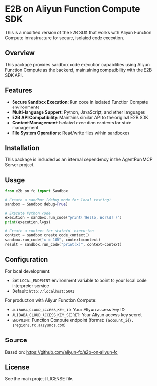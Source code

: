 # E2B on Aliyun Function Compute SDK

This is a modified version of the E2B SDK that works with Aliyun Function Compute infrastructure for secure, isolated code execution.

## Overview

This package provides sandbox code execution capabilities using Aliyun Function Compute as the backend, maintaining compatibility with the E2B SDK API.

## Features

- **Secure Sandbox Execution**: Run code in isolated Function Compute environments
- **Multi-language Support**: Python, JavaScript, and other languages
- **E2B API Compatibility**: Maintains similar API to the original E2B SDK
- **Context Management**: Isolated execution contexts for state management
- **File System Operations**: Read/write files within sandboxes

## Installation

This package is included as an internal dependency in the AgentRun MCP Server project.

## Usage

```python
from e2b_on_fc import Sandbox

# Create a sandbox (debug mode for local testing)
sandbox = Sandbox(debug=True)

# Execute Python code
execution = sandbox.run_code("print('Hello, World!')")
print(execution.logs)

# Create a context for stateful execution
context = sandbox.create_code_context()
sandbox.run_code("x = 100", context=context)
result = sandbox.run_code("print(x)", context=context)
```

## Configuration

For local development:
- Set `LOCAL_ENDPOINT` environment variable to point to your local code interpreter service
- Default: `http://localhost:5001`

For production with Aliyun Function Compute:
- `ALIBABA_CLOUD_ACCESS_KEY_ID`: Your Aliyun access key ID
- `ALIBABA_CLOUD_ACCESS_KEY_SECRET`: Your Aliyun access key secret
- `ENDPOINT`: Function Compute endpoint (format: `{account_id}.{region}.fc.aliyuncs.com`)

## Source

Based on: https://github.com/aliyun-fc/e2b-on-aliyun-fc

## License

See the main project LICENSE file.
